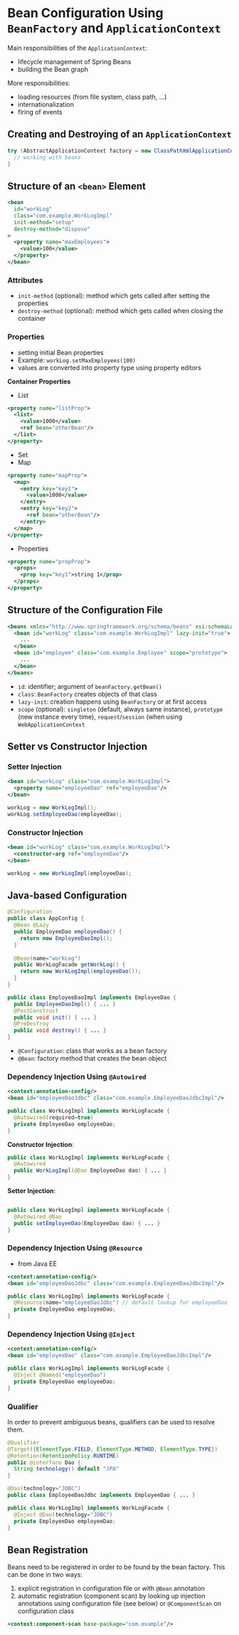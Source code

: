 # Bean Configuration Using `BeanFactory` and `ApplicationContext`
Main responsibilities of the `ApplicationContext`:
* lifecycle management of Spring Beans
* building the Bean graph

More responsibilities:
* loading resources (from file system, class path, ...)
* internationalization
* firing of events

## Creating and Destroying of an `ApplicationContext`
```java
try (AbstractApplicationContext factory = new ClassPathXmlApplicationContext("<path>/applicationContext.xml")) {
  // working with beans
}
```

## Structure of an `<bean>` Element
```xml
<bean
  id="workLog"
  class="com.example.WorkLogImpl"
  init-method="setup"
  destroy-method="dispose"
>
  <property name="maxEmployees">
    <value>100</value>
  </property>
</bean>
```

### Attributes
* `init-method` (optional): method which gets called after setting the properties
* `destroy-method` (optional): method which gets called when closing the container

### Properties
* setting initial Bean properties
* Example: `workLog.setMaxEmployees(100)`
* values are converted into property type using property editors

**Container Properties**
* List
```xml
<property name="listProp">
  <list>
    <value>1000</value>
    <ref bean="otherBean"/>
  </list>
</property>
```
* Set
* Map
```xml
<property name="mapProp">
  <map>
    <entry key="key1">
      <value>1000</value>
    </entry>
    <entry key="key2">
      <ref bean="otherBean"/>
    </entry>
  </map>
</property>
```
* Properties
```xml
<property name="propProp">
  <props>
    <prop key="key1">string 1</prop>
  </props>
</property>
```

## Structure of the Configuration File
```xml
<beans xmlns="http://www.springframework.org/schema/beans" xsi:schemaLocation="http://www.springframework.org/schema/beans ...">
  <bean id="workLog" class="com.example.WorkLogImpl" lazy-init="true">
    ...
  </bean>
  <bean id="employee" class="com.example.Employee" scope="prototype">
    ...
  </bean>
</beans>
```
* `id`: identifier; argument of `beanFactory.getBean()`
* `class`: `BeanFactory` creates objects of that class
* `lazy-init`: creation happens using `BeanFactory` or at first access
* `scope` (optional): `singleton` (default, always same instance), `prototype` (new instance every time), `request`/`session` (when using `WebApplicationContext`

## Setter vs Constructor Injection
### Setter Injection
```xml
<bean id="workLog" class="com.example.WorkLogImpl">
  <property name="employeeDao" ref="employeeDao"/>
</bean>
```
```java
workLog = new WorkLogImpl();
workLog.setEmployeeDao(employeeDao);
```

### Constructor Injection
```xml
<bean id="workLog" class="com.example.WorkLogImpl">
  <constructor-arg ref="employeeDao"/>
</bean>

```

```java
workLog = new WorkLogImpl(employeeDao);
```

## Java-based Configuration
```java
@Configuration
public class AppConfig {
  @Bean @Lazy
  public EmployeeDao employeeDao() {
    return new EmployeeDaoImpl();
  }
  
  @Bean(name="workLog")
  public WorkLogFacade getWorkLog() {
    return new WorkLogImpl(employeeDao());
  }
}
```
```java
public class EmployeeDaoImpl implements EmployeeDao {
  public EmployeeDaoImpl() { ... }
  @PostConstruct
  public void init() { ... }
  @PreDestroy
  public void destroy() { ... }
}
```
* `@Configuration`: class that works as a bean factory
* `@Bean`: factory method that creates the bean object

### Dependency Injection Using `@Autowired`
```xml
<context:annotation-config/>
<bean id="employeeDaoJdbc" class="com.example.EmployeeDaoJdbcImpl"/>
```
```java
public class WorkLogImpl implements WorkLogFacade {
  @Autowired(required=true)
  private EmployeeDao employeeDao;
}
```
**Constructor Injection**:
```java
public class WorkLogImpl implements WorkLogFacade {
  @Autowired
  public WorkLogImpl(@Dao EmployeeDao dao) { ... }
}
```
**Setter Injection**:
```java

public class WorkLogImpl implements WorkLogFacade {
  @Autowired @Dao
  public setEmployeeDao(EmployeeDao dao) { ... }
}
```

### Dependency Injection Using `@Resource`
* from Java EE
```xml
<context:annotation-config/>
<bean id="employeeDaoJdbc" class="com.example.EmployeeDaoJdbcImpl"/>
```
```java
public class WorkLogImpl implements WorkLogFacade {
  @Resource(name="employeeDaoJdbc") // default lookup for employeeDao
  private EmployeeDao employeeDao;
}
```
### Dependency Injection Using `@Inject`
```xml
<context:annotation-config/>
<bean id="employeeDao" class="com.example.EmployeeDaoJdbcImpl"/>
```
```java
public class WorkLogImpl implements WorkLogFacade {
  @Inject @Named("employeeDao")
  private EmployeeDao employeeDao;
}
```

### Qualifier
In order to prevent ambiguous beans, qualifiers can be used to resolve them.
```java
@Qualifier
@Target({ElementType.FIELD, ElementType.METHOD, ElementType.TYPE})
@Retention(RetentionPolicy.RUNTIME)
public @interface Dao {
  String technology() default "JPA"
}
```
```java
@Dao(technology="JDBC")
public class EmployeeDaoJdbc implements EmployeeDao { ... }
```
```java
public class WorkLogImpl implements WorkLogFacade {
  @Inject @Dao(technology="JDBC")
  private EmployeeDao employeeDao;
}
```

## Bean Registration
Beans need to be registered in order to be found by the bean factory. This can be done in two ways:
1. explicit registration in configuration file or with `@Bean` annotation
2. automatic registration (component scan) by looking up injection annotations using configuration file (see below) or `@ComponentScan` on configuration class
```xml
<context:component-scan base-package="com.example"/>
```
